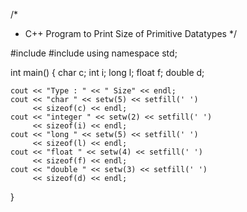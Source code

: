 
/*
 * C++ Program to Print Size of Primitive Datatypes
 */
 
#include<iostream>
#include<iomanip>
using namespace std;
 
int main()
{
    char c;
    int i;
    long l;
    float f;
    double d;
 
    cout << "Type : " << " Size" << endl;
    cout << "char " << setw(5) << setfill(' ')
         << sizeof(c) << endl;
    cout << "integer " << setw(2) << setfill(' ')
         << sizeof(i) << endl;
    cout << "long " << setw(5) << setfill(' ')
         << sizeof(l) << endl;
    cout << "float " << setw(4) << setfill(' ')
         << sizeof(f) << endl;
    cout << "double " << setw(3) << setfill(' ')
         << sizeof(d) << endl;
}
